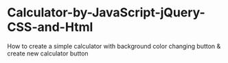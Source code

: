 # Calculator-by-JavaScript-jQuery-CSS-and-Html
How to create a simple calculator with background color changing button &amp; create new calculator button
